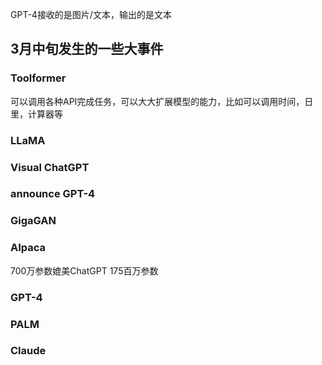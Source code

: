 GPT-4接收的是图片/文本，输出的是文本
















## 3月中旬发生的一些大事件
### Toolformer
可以调用各种API完成任务，可以大大扩展模型的能力，比如可以调用时间，日里，计算器等

### LLaMA

### Visual ChatGPT

### announce GPT-4

### GigaGAN

### AIpaca 
700万参数媲美ChatGPT 175百万参数

### GPT-4

### PALM

### Claude
